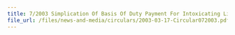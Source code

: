 ```yaml
---
title: 7/2003 Simplication Of Basis Of Duty Payment For Intoxicating Liquors
file_url: /files/news-and-media/circulars/2003-03-17-Circular072003.pdf
---
```

